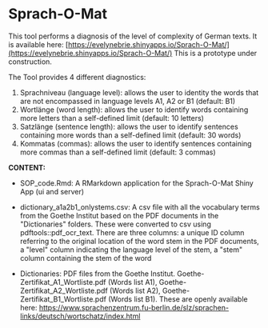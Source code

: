 # Sprach-O-Mat

This tool performs a diagnosis of the level of complexity of German texts. 
It is available here: [https://evelynebrie.shinyapps.io/Sprach-O-Mat/](https://evelynebrie.shinyapps.io/Sprach-O-Mat/)
This is a prototype under construction.

The Tool provides 4 different diagnostics:

1) Sprachniveau (language level): allows the user to identity the words that are not encompassed in language levels A1, A2 or B1 (default: B1)
2) Wortlänge (word length): allows the user to identify words containing more letters than a self-defined limit (default: 10 letters)
3) Satzlänge (sentence length): allows the user to identify sentences containing more words than a self-defined limit (default: 30 words)
4) Kommatas (commas): allows the user to identify sentences containing more commas than a self-defined limit (default: 3 commas)

**CONTENT:**

- SOP_code.Rmd: A RMarkdown application for the Sprach-O-Mat Shiny App (ui and server)

- dictionary_a1a2b1_onlystems.csv: A csv file with all the vocabulary terms from the Goethe Institut based on the PDF documents in the "Dictionaries" folders. These were converted to csv using pdftools::pdf_ocr_text. There are three columns: a unique ID column referring to the original location of the word stem in the PDF documents, a "level" column indicating the language level of the stem, a "stem" column containing the stem of the word

- Dictionaries: PDF files from the Goethe Institut. Goethe-Zertifikat_A1_Wortliste.pdf (Words list A1), Goethe-Zertifikat_A2_Wortliste.pdf (Words list A2), Goethe-Zertifikat_B1_Wortliste.pdf (Words list B1). These are openly available here: https://www.sprachenzentrum.fu-berlin.de/slz/sprachen-links/deutsch/wortschatz/index.html

